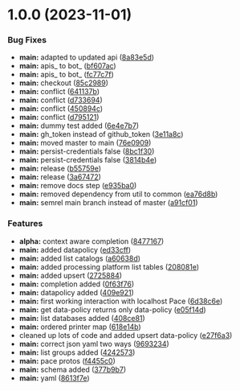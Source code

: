 # 1.0.0 (2023-11-01)


### Bug Fixes

* **main:** adapted to updated api ([8a83e5d](https://github.com/getstrm/cli/commit/8a83e5d68061c1345b35111faad6abc202632bba))
* **main:** apis_ to bot_ ([bf607ac](https://github.com/getstrm/cli/commit/bf607ac4b646f3e842d274cc4ce93bd54ba61f25))
* **main:** apis_ to bot_ ([fc77c7f](https://github.com/getstrm/cli/commit/fc77c7ffdca8cf56a6bb044512e22534972dd1de))
* **main:** checkout ([85c2989](https://github.com/getstrm/cli/commit/85c2989ff7c217480206a6e3b707311ead3ce111))
* **main:** conflict ([641137b](https://github.com/getstrm/cli/commit/641137b696a6e44c301dc3986aa36908309b4dd2))
* **main:** conflict ([d733694](https://github.com/getstrm/cli/commit/d733694ba8d49b8af302b9554d4cc8f77989e55c))
* **main:** conflict ([450894c](https://github.com/getstrm/cli/commit/450894c81a649c8b0ef783d9e3cf0c09438a4471))
* **main:** conflict ([d795121](https://github.com/getstrm/cli/commit/d7951211293c3a19ffd8272af21d1df6173daa78))
* **main:** dummy test added ([6e4e7b7](https://github.com/getstrm/cli/commit/6e4e7b73870f3bcb28aff40766369d275384d321))
* **main:** gh_token instead of github_token ([3e11a8c](https://github.com/getstrm/cli/commit/3e11a8cc3320a8673c7314e5a02b1e63ce835780))
* **main:** moved master to main ([76e0909](https://github.com/getstrm/cli/commit/76e09098d7b0f4a49c5ca87358c4c3af699e33e5))
* **main:** persist-credentials false ([8bc1f30](https://github.com/getstrm/cli/commit/8bc1f30ff9b132700c3bb6a1add74decbd568e39))
* **main:** persist-credentials false ([3814b4e](https://github.com/getstrm/cli/commit/3814b4e019d9e40d732b247c5f1341e4f13bbb09))
* **main:** release ([b55759e](https://github.com/getstrm/cli/commit/b55759e6f22bdfbf239f2cc8b1e8a2f4181dbb93))
* **main:** release ([3a67472](https://github.com/getstrm/cli/commit/3a6747258587eded86b562442a6562ac42dac0a7))
* **main:** remove docs step ([e935ba0](https://github.com/getstrm/cli/commit/e935ba00df919f5356c4ebb9da1f8116699dc409))
* **main:** removed dependency from util to common ([ea76d8b](https://github.com/getstrm/cli/commit/ea76d8b5ef1860d4a79b76d3a9e32e0ed9caa279))
* **main:** semrel main branch instead of master ([a91cf01](https://github.com/getstrm/cli/commit/a91cf01a74bd9457e0dd906a54a0bd3b64cbdf5b))


### Features

* **alpha:** context aware completion ([8477167](https://github.com/getstrm/cli/commit/84771670e09afc829c0a6446cc88c4e11308ab69))
* **main:** added datapolicy ([ed33cff](https://github.com/getstrm/cli/commit/ed33cff60ba0aba4cc1d76acf55065c848428bff))
* **main:** added list catalogs ([a60638d](https://github.com/getstrm/cli/commit/a60638d427b8e877ca278937acee0c96122547a1))
* **main:** added processing platform list tables ([208081e](https://github.com/getstrm/cli/commit/208081ea20ec38da7292f1983bb197194e2e3433))
* **main:** added upsert ([2725884](https://github.com/getstrm/cli/commit/2725884341a216a5a8af3e7ff09c18c0e2586c04))
* **main:** completion added ([0f63f76](https://github.com/getstrm/cli/commit/0f63f767ebeff9303de1a5fc30b8e972d7f4179d))
* **main:** datapolicy added ([409e921](https://github.com/getstrm/cli/commit/409e921b389276931ce4f60e86fcfcac34b21950))
* **main:** first working interaction with localhost Pace ([6d38c6e](https://github.com/getstrm/cli/commit/6d38c6e5a908310af496d456af766c9c9fb06933))
* **main:** get data-policy returns only data-policy ([e05f14d](https://github.com/getstrm/cli/commit/e05f14d2b00dece282e6b832b3eb422705f6a59a))
* **main:** list databases added ([408ce81](https://github.com/getstrm/cli/commit/408ce81d928c0494a87ba59b5f259ce719f6a9f2))
* **main:** ordered printer map ([618e14b](https://github.com/getstrm/cli/commit/618e14b7c3e62b61598e92d1a9cffd3e7a9cce1d))
* cleaned up lots of code and added upsert data-policy ([e27f6a3](https://github.com/getstrm/cli/commit/e27f6a3b64f534f971a9f80b5c00706e95c60f89))
* **main:** correct json yaml two ways ([9693234](https://github.com/getstrm/cli/commit/9693234d9b7ce992d274ae5bbb9457485de7d27b))
* **main:** list groups added ([4242573](https://github.com/getstrm/cli/commit/42425732a0ac898d6ee7b3573e0847620c8a8f5b))
* **main:** pace protos ([f4455c0](https://github.com/getstrm/cli/commit/f4455c09dc72cd59a228afc2371ae79f743e9899))
* **main:** schema added ([377b9b7](https://github.com/getstrm/cli/commit/377b9b7d58f84f0f604bc1e5e5ecc4ddbddb2aa6))
* **main:** yaml ([8613f7e](https://github.com/getstrm/cli/commit/8613f7e7beedab59760c949394c5b9190bf5059b))
